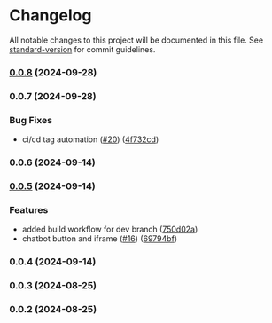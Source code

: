 # Changelog

All notable changes to this project will be documented in this file. See [standard-version](https://github.com/conventional-changelog/standard-version) for commit guidelines.

### [0.0.8](https://github.com/Aniiish0/ui-components/compare/v0.0.7...v0.0.8) (2024-09-28)

### 0.0.7 (2024-09-28)

### Bug Fixes

- ci/cd tag automation ([#20](https://github.com/Aniiish0/ui-components/issues/20)) ([4f732cd](https://github.com/Aniiish0/ui-components/commit/4f732cd00d0712fab762e1f28670a8c79084dcca))

### 0.0.6 (2024-09-14)

### [0.0.5](https://github.com/Aniiish0/ui-components/compare/v0.0.3...v0.0.5) (2024-09-14)

### Features

- added build workflow for dev branch ([750d02a](https://github.com/Aniiish0/ui-components/commit/750d02ab884ac9f6a5c878163081d7279b120486))
- chatbot button and iframe ([#16](https://github.com/Aniiish0/ui-components/issues/16)) ([69794bf](https://github.com/Aniiish0/ui-components/commit/69794bf89241fe755276e79dbad9e41f3a26c223))

### 0.0.4 (2024-09-14)

### 0.0.3 (2024-08-25)

### 0.0.2 (2024-08-25)
